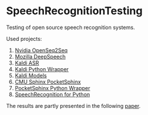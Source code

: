 # SpeechRecognitionTesting
Testing of open source speech recognition systems.

Used projects:

1. [Nvidia OpenSeq2Seq](https://github.com/NVIDIA/OpenSeq2Seq)
2. [Mozilla DeepSpeech](https://github.com/mozilla/DeepSpeech)
3. [Kaldi ASR](https://github.com/kaldi-asr/kaldi)
4. [Kaldi Python Wrapper](https://github.com/gooofy/py-kaldi-asr)
5. [Kaldi Models](https://github.com/gooofy/zamia-speech)
6. [CMU Sphinx PocketSphinx](https://github.com/cmusphinx/pocketsphinx)
7. [PocketSphinx Python Wrapper](https://github.com/bambocher/pocketsphinx-python)
8. [SpeechRecognition for Python](https://github.com/Uberi/speech_recognition)

The results are partly presented in the following [paper](http://ceur-ws.org/Vol-2298/paper13.pdf). 
